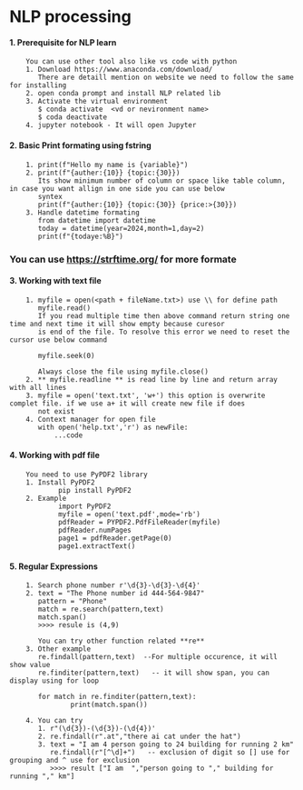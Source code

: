 # NLP processing
#### 1. Prerequisite for NLP learn
        You can use other tool also like vs code with python
        1. Download https://www.anaconda.com/download/
           There are detaill mention on website we need to follow the same for installing
        2. open conda prompt and install NLP related lib
        3. Activate the virtual environment
           $ conda activate  <vd or nevironment name>
           $ coda deactivate 
        4. jupyter notebook - It will open Jupyter   
#### 2. Basic Print formating using fstring
        1. print(f"Hello my name is {variable}")
        2. print(f"{auther:{10}} {topic:{30}})
           Its show minimum number of column or space like table column, in case you want allign in one side you can use below 
           syntex 
           print(f"{auther:{10}} {topic:{30}} {price:>{30}})
        3. Handle datetime formating
           from datetime import datetime
           today = datetime(year=2024,month=1,day=2)
           print(f"{todaye:%B}")

  ### You can use https://strftime.org/ for more formate
#### 3. Working with text file
        1. myfile = open(<path + fileName.txt>) use \\ for define path
           myfile.read()
           If you read multiple time then above command return string one time and next time it will show empty because curesor 
           is end of the file. To resolve this error we need to reset the cursor use below command
           
           myfile.seek(0)

           Always close the file using myfile.close()
        2. ** myfile.readline ** is read line by line and return array with all lines
        3. myfile = open('text.txt', 'w+') this option is overwrite complet file. if we use a+ it will create new file if does 
           not exist
        4. Context manager for open file
           with open('help.txt','r') as newFile:
               ...code
#### 4. Working with pdf file
        You need to use PyPDF2 library
        1. Install PyPDF2
                pip install PyPDF2
        2. Example
                import PyPDF2
                myfile = open('text.pdf',mode='rb')
                pdfReader = PYPDF2.PdfFileReader(myfile)
                pdfReader.numPages
                page1 = pdfReader.getPage(0)
                page1.extractText()
#### 5. Regular Expressions
        1. Search phone number r'\d{3}-\d{3}-\d{4}'
        2. text = "The Phone number id 444-564-9847"
           pattern = "Phone"
           match = re.search(pattern,text)
           match.span()
           >>>> resule is (4,9)

           You can try other function related **re**
        3. Other example
           re.findall(pattern,text)  --For multiple occurence, it will show value
           re.finditer(pattern,text)   -- it will show span, you can display using for loop

           for match in re.finditer(pattern,text):
                   print(match.span())

        4. You can try 
           1. r"(\d{3})-(\d{3})-(\d{4})'
           2. re.findall(r".at","there ai cat under the hat")
           3. text = "I am 4 person going to 24 building for running 2 km"
              re.findall(r"[^\d]+")   -- exclusion of digit so [] use for grouping and ^ use for exclusion
              >>>> result ["I am  ","person going to "," building for running "," km"]  
